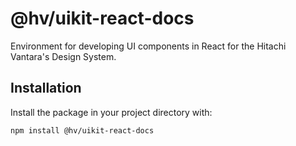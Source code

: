 # @hv/uikit-react-docs

Environment for developing UI components in React for the Hitachi Vantara's Design System.

## Installation

Install the package in your project directory with:

```sh
npm install @hv/uikit-react-docs
```